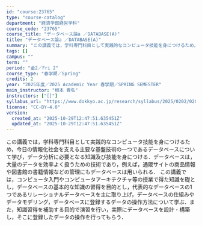 ```yaml
---
id: "course:23765"
type: "course-catalog"
department: "経済学部経営学科"
course_code: "23765"
course_title: "データベース論a ／DATABASE(A)"
title: "データベース論a ／DATABASE(A)"
summary: "この講義では，学科専門科目として実践的なコンピュータ技能を身につけるため，今日の情報化社会を支える主要な基盤技術の一つであるデータベースについて学び，データ分析に必要となる知識及び技能を身につける．データベースは，大量のデータを効率よく扱う…"
tags: []
campus: ""
term: ""
period: "金2／Fri 2"
course_type: "春学期／Spring"
credits: 2
year: "2025年度／2025 Academic Year 春学期／SPRING SEMESTER"
main_instructor: "根本 貴弘"
instructors: ["[]"]
syllabus_url: "https://www.dokkyo.ac.jp/research/syllabus/2025/0202/0202_23765_ja_JP.html"
license: "CC-BY-4.0"
version:
  created_at: "2025-10-29T12:47:51.635451Z"
  updated_at: "2025-10-29T12:47:51.635451Z"
---
```

この講義では，学科専門科目として実践的なコンピュータ技能を身につけるため，今日の情報化社会を支える主要な基盤技術の一つであるデータベースについて学び，データ分析に必要となる知識及び技能を身につける．データベースは，大量のデータを効率よく扱うための技術であり，例えば，通販サイトの商品情報や図書館の書籍情報などの管理にもデータベースは用いられる． この講義では，コンピュータ入門やコンピュータアーキテクチャ等の授業で得た知識を礎とし，データベースの基本的な知識の習得を目的とし，代表的なデータベースの1つであるリレーショナルデータベースを主に取り上げ，データベースの仕組みやデータモデリング，データベースに登録するデータの操作方法について学ぶ．また，知識習得を補助する目的で演習を行い，実際にデータベースを設計・構築し，そこに登録したデータの操作を行ってもらう．
